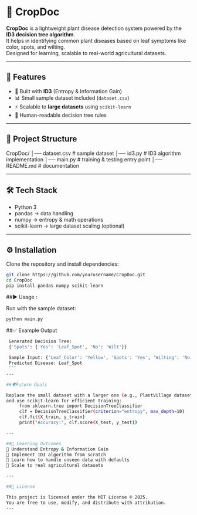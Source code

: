 # 🌱 CropDoc

**CropDoc** is a lightweight plant disease detection system powered by the **ID3 decision tree algorithm**.  
It helps in identifying common plant diseases based on leaf symptoms like color, spots, and wilting.  
Designed for learning, scalable to real-world agricultural datasets.

---

## 🚀 Features
- 🌿 Built with **ID3** (Entropy & Information Gain)  
- 📊 Small sample dataset included (`dataset.csv`)  
- ⚡ Scalable to **large datasets** using `scikit-learn`  
- 🔎 Human-readable decision tree rules  

---

## 📂 Project Structure
CropDoc/
│── dataset.csv # sample dataset
│── id3.py # ID3 algorithm implementation
│── main.py # training & testing entry point
│── README.md # documentation

---

## 🛠️ Tech Stack

  - Python 3
  - pandas → data handling
  - numpy → entropy & math operations
  - scikit-learn → large dataset scaling (optional)

---

## ⚙️ Installation

Clone the repository and install dependencies:
```bash
git clone https://github.com/yourusername/CropDoc.git
cd CropDoc
pip install pandas numpy scikit-learn
```

##▶️ Usage :

Run with the sample dataset:
```bash
python main.py
```

##✅ Example Output
   ```bash
    Generated Decision Tree:
    {'Spots': {'Yes': 'Leaf_Spot', 'No': 'Wilt'}}
    
    Sample Input: {'Leaf_Color': 'Yellow', 'Spots': 'Yes', 'Wilting': 'No'}
    Predicted Disease: Leaf_Spot
    ```
---

##🌍Future Goals

Replace the small dataset with a larger one (e.g., PlantVillage dataset)
and use scikit-learn for efficient training:
        from sklearn.tree import DecisionTreeClassifier        
        clf = DecisionTreeClassifier(criterion="entropy", max_depth=10)
        clf.fit(X_train, y_train)
        print("Accuracy:", clf.score(X_test, y_test))

---

##📖 Learning Outcomes
🌟 Understand Entropy & Information Gain
🌟 Implement ID3 algorithm from scratch
🌟 Learn how to handle unseen data with defaults
🌟 Scale to real agricultural datasets

---

##📜 License

This project is licensed under the MIT License © 2025.
You are free to use, modify, and distribute with attribution.
---
